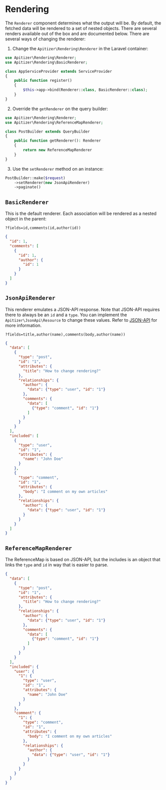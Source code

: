 # Rendering

The `Renderer` component determines what the output will be. By default, the
fetched data will be rendered to a set of nested objects. There are several
renders available out of the box and are documented below. There are several
ways of changing the renderer:

1. Change the `Apitizer\Rendering\Renderer` in the Laravel container:

```php
use Apitizer\Rendering\Renderer;
use Apitizer\Rendering\BasicRenderer;

class AppServiceProvider extends ServiceProvider
{
    public function register()
    {
        $this->app->bind(Renderer::class, BasicRenderer::class);
    }
}
```

2. Override the `getRenderer` on the query builder:

```php
use Apitizer\Rendering\Renderer;
use Apitizer\Rendering\ReferenceMapRenderer;

class PostBuilder extends QueryBuilder
{
    public function getRenderer(): Renderer
    {
        return new ReferenceMapRenderer
    }
}
```

3. Use the `setRenderer` method on an instance:

```php
PostBuilder::make($request)
    ->setRenderer(new JsonApiRenderer)
    ->paginate()
```

## `BasicRenderer`

This is the default renderer. Each association will be rendered as a nested
object in the parent:

```
?fields=id,comments(id,author(id))
```

```json
{
  "id": 1,
  "comments": [
    {
      "id": 1,
      "author": {
        "id": 1
      }
    }
  ]
}
```

## `JsonApiRenderer`

This renderer emulates a JSON-API response. Note that JSON-API requires there to
always be an `id` and a `type`. You can implement the
`Apitizer\JsonApi\Resource` to change these values. Refer to
[JSON-API](https://jsonapi.org) for more information.

```
?fields=title,author(name),comments(body,author(name))
```

```json
{
  "data": [
    {
      "type": "post",
      "id": "1",
      "attributes": {
        "title": "How to change rendering?"
      },
      "relationships": {
        "author": {
          "data": {"type": "user", "id": "1"}
        },
        "comments": {
          "data": [
            {"type": "comment", "id": "1"}
          ]
        }
      }
    }
  ],
  "included": [
    {
      "type": "user",
      "id": "1",
      "attributes": {
        "name": "John Doe"
      }
    },
    {
      "type": "comment",
      "id": "1",
      "attributes": {
        "body": "I comment on my own articles"
      },
      "relationships": {
        "author": {
          "data": {"type": "user", "id": "1"}
        }
      }
    }
  ]
}
```

## `ReferenceMapRenderer`

The ReferenceMap is based on JSON-API, but the includes is an object that links
the `type` and `id` in way that is easier to parse.

```json
{
  "data": [
    {
      "type": "post",
      "id": "1",
      "attributes": {
        "title": "How to change rendering?"
      },
      "relationships": {
        "author": {
          "data": {"type": "user", "id": "1"}
        },
        "comments": {
          "data": [
            {"type": "comment", "id": "1"}
          ]
        }
      }
    }
  ],
  "included": {
    "user": {
      "1": {
        "type": "user",
        "id": "1",
        "attributes": {
          "name": "John Doe"
        }
      }
    },
    "comment": {
      "1": {
        "type": "comment",
        "id": "1",
        "attributes": {
          "body": "I comment on my own articles"
        },
        "relationships": {
          "author": {
            "data": {"type": "user", "id": "1"}
          }
        }
      }
    }
  }
}
```
